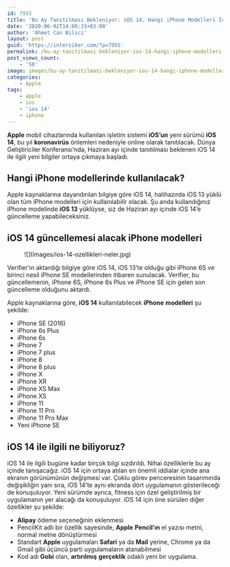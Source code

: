 ```yaml
---
id: 7955
title: 'Bu Ay Tanıtılması Bekleniyor: iOS 14, Hangi iPhone Modelleri İçin Sunulacak?'
date: '2020-06-02T14:00:33+03:00'
author: 'Ahmet Can Bilici'
layout: post
guid: 'https://intersiber.com/?p=7955'
permalink: /bu-ay-tanitilmasi-bekleniyor-ios-14-hangi-iphone-modelleri-icin-sunulacak/
post_views_count:
    - '58'
image: images/bu-ay-tanitilmasi-bekleniyor-ios-14-hangi-iphone-modelleri-icin-sunulacak.jpg
categories:
    - Apple
tags:
    - apple
    - ios
    - 'ios 14'
    - iphone
---
```


**Apple** mobil cihazlarında kullanılan işletim sistemi **iOS’un** yeni sürümü **iOS 14**, bu yıl **koronavirüs** önlemleri nedeniyle online olarak tanıtılacak. Dünya Geliştiriciler Konferansı’nda, Haziran ayı içinde tanıtılması beklenen iOS 14 ile ilgili yeni bilgiler ortaya çıkmaya başladı.

## Hangi iPhone modellerinde kullanılacak?

Apple kaynaklarına dayandırılan bilgiye göre iOS 14, halihazırda iOS 13 yüklü olan tüm iPhone modelleri için kullanılabilir olacak. Şu anda kullandığınız iPhone modelinde **iOS 13** yüklüyse, siz de Haziran ayı içinde iOS 14’e güncelleme yapabileceksiniz.

## iOS 14 güncellemesi alacak iPhone modelleri

<figure class="wp-block-image size-large">![](images/ios-14-ozellikleri-neler.jpg)</figure>Verifier’ın aktardığı bilgiye göre iOS 14, iOS 13’te olduğu gibi iPhone 6S ve birinci nesil iPhone SE modellerinden itibaren sunulacak. Verifier, bu güncellemenin, iPhone 6S, iPhone 6s Plus ve iPhone SE için gelen son güncelleme olduğunu aktardı.

Apple kaynaklarına göre, **iOS 14** kullanılabilecek **iPhone** **modelleri** şu şekilde:

- iPhone SE (2016)
- iPhone 6s Plus
- iPhone 6s
- iPhone 7
- iPhone 7 plus
- iPhone 8
- iPhone 8 plus
- iPhone X
- iPhone XR
- iPhone XS Max
- iPhone XS
- iPhone 11
- iPhone 11 Pro
- iPhone 11 Pro Max
- Yeni iPhone SE

## iOS 14 ile ilgili ne biliyoruz?

iOS 14 ile ilgili bugüne kadar birçok bilgi sızdırıldı. Nihai özelliklerle bu ay içinde tanışacağız. iOS 14 için ortaya atılan en önemli iddialar içinde ana ekranın görünümünün değişmesi var. Çoklu görev penceresinin tasarımında değişikliğin yanı sıra, iOS 14’te aynı ekranda dört uygulamanın gösterileceği de konuşuluyor. Yeni sürümde ayrıca, fitness için özel geliştirilmiş bir uygulamanın yer alacağı da konuşuluyor. iOS 14 için öne sürülen diğer özellikler şu şekilde:

- **Alipay** ödeme seçeneğinin eklenmesi
- PencilKit adlı bir özellik sayesinde, **Apple** **Pencil’ın** el yazısı metni, normal metne dönüştürmesi
- Standart **Apple** uygulamaları **Safari** ya da **Mail** yerine, Chrome ya da Gmail gibi üçüncü parti uygulamaların atanabilmesi
- Kod adı **Gobi** olan, **artırılmış** **gerçeklik** odaklı yeni bir uygulama.